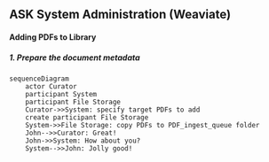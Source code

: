 ## ASK System Administration (Weaviate)
#### Adding PDFs to Library
##### 1. Prepare the document metadata

```mermaid
sequenceDiagram
    actor Curator
    participant System
    participant File Storage
    Curator->>System: specify target PDFs to add
    create participant File Storage
    System->>File Storage: copy PDFs to PDF_ingest_queue folder
    John-->>Curator: Great!
    John->>System: How about you?
    System-->>John: Jolly good!
```

